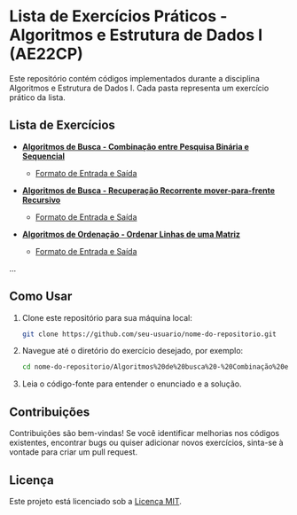 # Lista de Exercícios Práticos - Algoritmos e Estrutura de Dados I (AE22CP)

Este repositório contém códigos implementados durante a disciplina Algoritmos e Estrutura de Dados I. Cada pasta representa um exercício prático da lista.

## Lista de Exercícios

- **[Algoritmos de Busca - Combinação entre Pesquisa Binária e Sequencial](Algoritmos%20de%20busca%20-%20Combinação%20entre%20Pesquisa%20Binária%20e%20Sequencial.c)**
  - [Formato de Entrada e Saída](Algoritmos%20de%20busca%20-%20Combinação%20entre%20Pesquisa%20Binária%20e%20Sequencial.c#formato-de-entrada-e-saída)

- **[Algoritmos de Busca - Recuperação Recorrente mover-para-frente Recursivo](Algoritmos%20de%20busca%20-%20Recuperação%20Recorrente%20mover-para-frente%20Recursivo.c)**
  - [Formato de Entrada e Saída](Algoritmos%20de%20busca%20-%20Recuperação%20Recorrente%20mover-para-frente%20Recursivo.c#formato-de-entrada-e-saída)

- **[Algoritmos de Ordenação - Ordenar Linhas de uma Matriz](Algoritmos%20de%20ordenação%20-%20Ordenar%20Linhas%20de%20uma%20Matriz.c)**
  - [Formato de Entrada e Saída](Algoritmos%20de%20ordenação%20-%20Ordenar%20Linhas%20de%20uma%20Matriz.c#formato-de-entrada-e-saída)

...

## Como Usar

1. Clone este repositório para sua máquina local:

    ```bash
    git clone https://github.com/seu-usuario/nome-do-repositorio.git
    ```

2. Navegue até o diretório do exercício desejado, por exemplo:

    ```bash
    cd nome-do-repositorio/Algoritmos%20de%20busca%20-%20Combinação%20entre%20Pesquisa%20Binária%20e%20Sequencial
    ```

3. Leia o código-fonte para entender o enunciado e a solução.

## Contribuições

Contribuições são bem-vindas! Se você identificar melhorias nos códigos existentes, encontrar bugs ou quiser adicionar novos exercícios, sinta-se à vontade para criar um pull request.

## Licença

Este projeto está licenciado sob a [Licença MIT](LICENSE).
